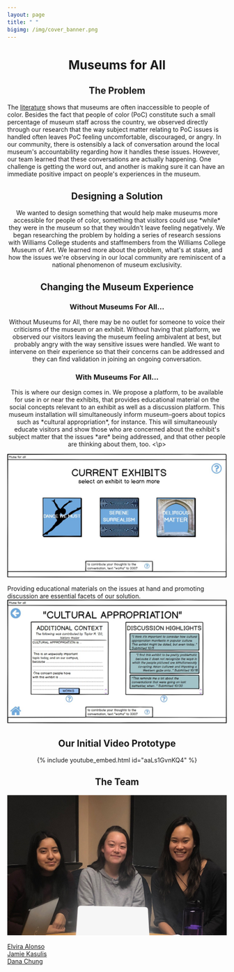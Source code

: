 ```yaml
---
layout: page 
title: " "
bigimg: /img/cover_banner.png
---
```


<center>
	<H1> Museums for All </H1>
</center> 


<center>
	<H2> The Problem </H2>
</center> 

The [literature](https://news.artnet.com/art-world/mellon-foundation-museum-diversity-study-322299) shows that museums are often inaccessible to people of color. Besides the fact that people of color (PoC) constitute such a small percentage of museum staff across the country, we observed directly through our research that the way subject matter relating to PoC issues is handled often leaves PoC feeling uncomfortable, discouraged, or angry. In our community, there is ostensibly a lack of conversation around the local museum's accountability regarding how it handles these issues. However, our team learned that these conversations are actually happening. One challenge is getting the word out, and another is making sure it can have an immediate positive impact on people's experiences in the museum.

<center>
	<H2> Designing a Solution </H2>
	<p> We wanted to design something that would help make museums more accessible for people of color, something that visitors could use *while* they were in the museum so that they wouldn't leave feeling negatively. We began researching the problem by holding a series of research sessions with Williams College students and staffmembers from the Williams College Museum of Art. We learned more about the problem, what's at stake, and how the issues we're observing in our local community are reminiscent of a national phenomenon of museum exclusivity. </p> 
</center>
	
<center> 
	<H2> Changing the Museum Experience </H2>
	<H3> Without Museums For All...  </H3>
	<p> Without Museums for All, there may be no outlet for someone to voice their criticisms of the museum or an exhibit. Without having that platform, we observed our visitors leaving the museum feeling ambivalent at best, but probably angry with the way sensitive issues were handled. We want to intervene on their experience so that their concerns can be addressed and they can find validation in joining an ongoing conversation.</p> 	
</center> 

<center> 
	<H3> With Museums For All...  </H3> 
	<p> This is where our design comes in. We propose a platform, to be available for use in or near the exhibits, that provides educational material on the social concepts relevant to an exhibit as well as a discussion platform. This museum installation will simultaneously inform museum-goers about topics such as *cultural appropriation*, for instance. This will simultaneously educate visitors and show those who are concerned about the exhibit's subject matter that the issues *are* being addressed, and that other people are thinking about them, too. <\p> 	
</center>


![Home Screen](/img/mockup_final/home.JPG)

Providing educational materials on the issues at hand and promoting discussion are essential facets of our solution.
![Context and Discussion](/img/mockup_final/context_and_discussion.JPG)


<center>
	<H2> Our Initial Video Prototype  </H2>
</center> 


<p align="center">
{% include youtube_embed.html id="aaLs1GvnKQ4" %}
</p>


<center>
	<H2> The Team </H2>
</center> 


![Team](/img/teamx.jpeg)

[Elvira Alonso](https://elvira-alonso.github.io/)          
[Jamie Kasulis](https://jamiekasulis.github.io/)           
[Dana Chung](https://danachung3.github.io/) 

 
